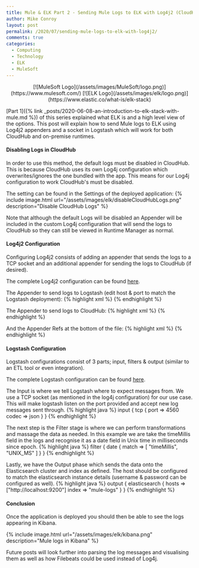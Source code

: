 ```yaml
---
title: Mule & ELK Part 2 - Sending Mule Logs to ELK with Log4j2 (CloudHub & On-Premise)
author: Mike Conroy
layout: post
permalink: /2020/07/sending-mule-logs-to-elk-with-log4j2/
comments: true
categories:
  - Computing
  - Technology
  - ELK
  - MuleSoft
---
```


<div markdown="1" style="text-align: center;">
  [![MuleSoft Logo](/assets/images/MuleSoft/logo.png)](https://www.mulesoft.com/)
  [![ELK Logo](/assets/images/elk/logo.png)](https://www.elastic.co/what-is/elk-stack)
</div>

[Part 1]({% link _posts/2020-06-08-an-introduction-to-elk-stack-with-mule.md %}) of this series explained what ELK is and a high level view of the options. This post will explain how to send Mule logs to ELK using Log4j2 appenders and a socket in Logstash which will work for both CloudHub and on-premise runtimes.

#### Disabling Logs in CloudHub

In order to use this method, the default logs must be disabled in CloudHub. This is because CloudHub uses its own Log4j configuration which overwrites/ignores the one bundled with the app. This means for our Log4j configuration to work CloudHub's must be disabled.

The setting can be found in the Settings of the deployed application:
{% include image.html url="/assets/images/elk/disableCloudHubLogs.png" description="Disable CloudHub Logs" %}

Note that although the default Logs will be disabled an Appender will be included in the custom Log4j configuration that will send the logs to CloudHub so they can still be viewed in Runtime Manager as normal.

#### Log4j2 Configuration

Configuring Log4j2 consists of adding an appender that sends the logs to a TCP socket and an additional appender for sending the logs to CloudHub (if desired).

The complete Log4j2 configuration can be found [here](/assets/elk/log4j2.xml).

The Appender to send logs to Logstash (edit host & port to match the Logstash deployment):
{% highlight xml %}
<Socket name="socket" host="localhost" port="4560" protocol="TCP">
    <JsonLayout compact="true" eventEol="true" />
</Socket>
{% endhighlight %}

The Appender to send logs to CloudHub:
{% highlight xml %}
<Log4J2CloudhubLogAppender name="CLOUDHUB"
    addressProvider="com.mulesoft.ch.logging.DefaultAggregatorAddressProvider"
    applicationContext="com.mulesoft.ch.logging.DefaultApplicationContext"
    appendRetryIntervalMs="${sys:logging.appendRetryInterval}"
    appendMaxAttempts="${sys:logging.appendMaxAttempts}"
    batchSendIntervalMs="${sys:logging.batchSendInterval}"
    batchMaxRecords="${sys:logging.batchMaxRecords}"
    memBufferMaxSize="${sys:logging.memBufferMaxSize}"
    journalMaxWriteBatchSize="${sys:logging.journalMaxBatchSize}"
    journalMaxFileSize="${sys:logging.journalMaxFileSize}"
    clientMaxPacketSize="${sys:logging.clientMaxPacketSize}"
    clientConnectTimeoutMs="${sys:logging.clientConnectTimeout}"
    clientSocketTimeoutMs="${sys:logging.clientSocketTimeout}"
    serverAddressPollIntervalMs="${sys:logging.serverAddressPollInterval}"
    serverHeartbeatSendIntervalMs="${sys:logging.serverHeartbeatSendIntervalMs}"
    statisticsPrintIntervalMs="${sys:logging.statisticsPrintIntervalMs}">
{% endhighlight %}

And the Appender Refs at the bottom of the file:
{% highlight xml %}
<AsyncRoot level="INFO">
    <AppenderRef ref="file" />
    <AppenderRef ref="CLOUDHUB" />
</AsyncRoot>
{% endhighlight %}

#### Logstash Configuration

Logstash configurations consist of 3 parts; input, filters & output (similar to an ETL tool or even integration).

The complete Logstash configuration can be found [here](/assets/elk/logstash-mule.conf).

The Input is where we tell Logstash where to expect messages from. We use a TCP socket (as mentioned in the log4j configuration) for our use case. This will make logstash listen on the port provided and accept new log messages sent through.
{% highlight java %}
input {
  tcp {
    port => 4560
    codec => json
  }
}
{% endhighlight %}

The next step is the Filter stage is where we can perform transformations and massage the data as needed. In this example we are take the timeMillis field in the logs and recognise it as a date field in Unix time in milliseconds since epoch.
{% highlight java %}
filter {
  date {
    match => [ "timeMillis", "UNIX_MS" ]
  }
}
{% endhighlight %}

Lastly, we have the Output phase which sends the data onto the Elasticsearch cluster and index as defined. The host should be configured to match the elasticsearch instance details (username & password can be configured as well).
{% highlight java %}
output {
  elasticsearch {
    hosts => ["http://localhost:9200"]
    index => "mule-logs"
  }
}
{% endhighlight %}

#### Conclusion

Once the application is deployed you should then be able to see the logs appearing in Kibana.

{% include image.html url="/assets/images/elk/kibana.png" description="Mule logs in Kibana" %}

Future posts will look further into parsing the log messages and visualising them as well as how Filebeats could be used instead of Log4j.
